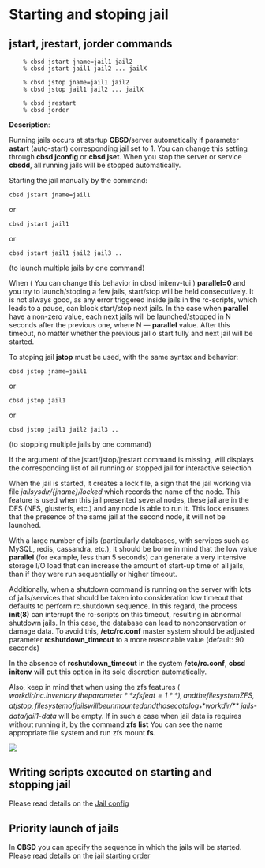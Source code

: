 # Starting and stoping jail

## jstart, jrestart, jorder commands

```
	% cbsd jstart jname=jail1 jail2
	% cbsd jstart jail1 jail2 ... jailX

	% cbsd jstop jname=jail1 jail2
	% cbsd jstop jail1 jail2 ... jailX

	% cbsd jrestart
	% cbsd jorder
```

**Description**:


Running jails occurs at startup **CBSD**/server automatically if parameter **astart** (auto-start) corresponding jail set to 1. You can change this setting through **cbsd jconfig** or **cbsd jset**. When you stop the server or service **cbsdd**, all running jails will be stopped automatically.

Starting the jail manually by the command:

```
cbsd jstart jname=jail1
```

or

```
cbsd jstart jail1
```

or

```
cbsd jstart jail1 jail2 jail3 ..
```

(to launch multiple jails by one command)

When ( You can change this behavior in cbsd initenv-tui ) **parallel=0** and you try to launch/stoping a few jails, start/stop will be held consecutively. It is not always good, as any error triggered inside jails in the rc-scripts, which leads to a pause, can block start/stop next jails. In the case when **parallel** have a non-zero value, each next jails will be launched/stopped in N seconds after the previous one, where N — **parallel** value. After this timeout, no matter whether the previous jail o start fully and next jail will be started.

To stoping jail **jstop** must be used, with the same syntax and behavior:

```
cbsd jstop jname=jail1
```

or

```
cbsd jstop jail1
```

or

```
cbsd jstop jail1 jail2 jail3 ..
```

(to stopping multiple jails by one command)

If the argument of the jstart/jstop/jrestart command is missing, will displays the corresponding list of all running or stopped jail for interactive selection

When the jail is started, it creates a lock file, a sign that the jail working via file _${jailsysdir}/${jname}/locked_ which records the name of the node. This feature is used when this jail presented several nodes, these jail are in the DFS (NFS, glusterfs, etc.) and any node is able to run it. This lock ensures that the presence of the same jail at the second node, it will not be launched.

With a large number of jails (particularly databases, with services such as MySQL, redis, cassandra, etc.), it should be borne in mind that the low value **parallel** (for example, less than 5 seconds) can generate a very intensive storage I/O load that can increase the amount of start-up time of all jails, than if they were run sequentially or higher timeout.

Additionally, when a shutdown command is running on the server with lots of jails/services that should be taken into consideration low timeout that defaults to perform rc.shutdown sequence. In this regard, the process **init(8)** can interrupt the rc-scripts on this timeout, resulting in abnormal shutdown jails. In this case, the database can lead to nonconservation or damage data. To avoid this, **/etc/rc.conf** master system should be adjusted parameter **rcshutdown\_timeout** to a more reasonable value (default: 90 seconds)

In the absence of **rcshutdown\_timeout** in the system **/etc/rc.conf**, **cbsd initenv** will put this option in its sole discretion automatically.

Also, keep in mind that when using the zfs features ( _$workdir/nc.inventory_, the parameter **zfsfeat=1**), and the file system ZFS, at jstop, file system of jails will be unmounted and those catalog _**$workdir/** jails-data/jail1-data_ will be empty. If in such a case when jail data is requires without running it, by the command **zfs list** You can see the name appropriate file system and run zfs mount **fs**.

![](http://www.bsdstore.ru/gif/jstart.gif)

## Writing scripts executed on starting and stopping jail

Please read details on the [Jail config](http://www.bsdstore.ru/en/13.0.x/wf_jconfig_ssi.html#execscript)

## Priority launch of jails

In **CBSD** you can specify the sequence in which the jails will be started. Please read details on the [jail starting order](http://www.bsdstore.ru/en/13.0.x/wf_jorder_ssi.html)

